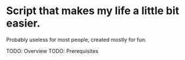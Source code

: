 # Script that makes my life a little bit easier.
Probably useless for most people, created mostly for fun.

TODO: Overview
TODO: Prerequisites
